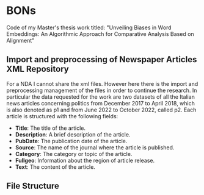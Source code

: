 # BONs
Code of my Master's thesis work titled: "Unveiling Biases in Word Embeddings: An Algorithmic Approach for Comparative Analysis Based on Alignment"

## Import and preprocessing of Newspaper Articles XML Repository

For a NDA I cannot share the xml files. However here there is the import and preprocessing management of the files in order to continue the research. 
In particular the data requested for the work are two datasets of all the Italian news articles concerning politics from December 2017 to April 2018, which is also denoted as p1 and from June 2022 to October 2022, called p2. Each article is structured with the following fields:

- **Title**: The title of the article.
- **Description**: A brief description of the article.
- **PubDate**: The publication date of the article.
- **Source**: The name of the journal where the article is published.
- **Category**: The category or topic of the article.
- **Fullgeo**: Information about the region of article release.
- **Text**: The content of the article.

## File Structure
